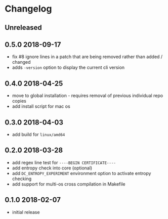 # Changelog

## Unreleased

## 0.5.0 2018-09-17

- fix #8 ignore lines in a patch that are being removed rather than added / changed
- adds `-version` option to display the current cli version

## 0.4.0 2018-04-25

- move to global installation - requires removal of previous individual repo copies
- add install script for mac os

## 0.3.0 2018-04-03

- add build for `linux/amd64`

## 0.2.0 2018-03-28

- add regex line test for `----BEGIN CERTIFICATE----`
- add entropy check into core (optional)
- add `DC_ENTROPY_EXPERIMENT` environment option to activate entropy checking
- add support for multi-os cross compilation in Makefile

## 0.1.0 2018-02-07

- initial release

